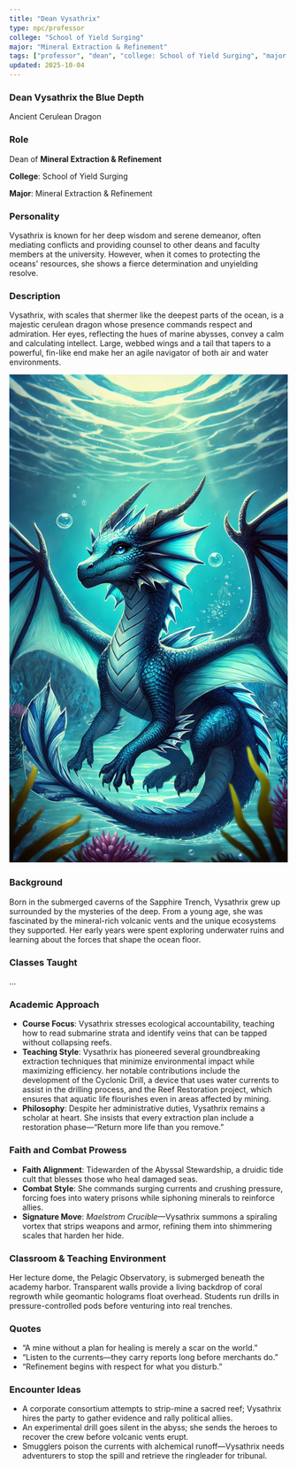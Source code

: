```yaml
---
title: "Dean Vysathrix"
type: npc/professor
college: "School of Yield Surging"
major: "Mineral Extraction & Refinement"
tags: ["professor", "dean", "college: School of Yield Surging", "major: Mineral Extraction & Refinement","variant:cerulean"]
updated: 2025-10-04
---
```


### Dean Vysathrix the Blue Depth

Ancient Cerulean Dragon

### Role

Dean of **Mineral Extraction & Refinement**

**College**: School of Yield Surging

**Major**: Mineral Extraction & Refinement

### Personality

Vysathrix is known for her deep wisdom and serene demeanor, often mediating conflicts and providing counsel to other deans and faculty members at the university. However, when it comes to protecting the oceans' resources, she shows a fierce determination and unyielding resolve.

### Description

Vysathrix, with scales that shermer like the deepest parts of the ocean, is a majestic cerulean dragon whose presence commands respect and admiration. Her eyes, reflecting the hues of marine abysses, convey a calm and calculating intellect. Large, webbed wings and a tail that tapers to a powerful, fin-like end make her an agile navigator of both air and water environments.

![21A2E04B-F99B-4BC7-8CB8-26786371DC9E](/assets/images/21A2E04B-F99B-4BC7-8CB8-26786371DC9E.webp)

### Background

Born in the submerged caverns of the Sapphire Trench, Vysathrix grew up surrounded by the mysteries of the deep. From a young age, she was fascinated by the mineral-rich volcanic vents and the unique ecosystems they supported. Her early years were spent exploring underwater ruins and learning about the forces that shape the ocean floor.

### Classes Taught

...

### Academic Approach

- **Course Focus**: Vysathrix stresses ecological accountability, teaching how to read submarine strata and identify veins that can be tapped without collapsing reefs.
- **Teaching Style**: Vysathrix has pioneered several groundbreaking extraction techniques that minimize environmental impact while maximizing efficiency. her notable contributions include the development of the Cyclonic Drill, a device that uses water currents to assist in the drilling process, and the Reef Restoration project, which ensures that aquatic life flourishes even in areas affected by mining.
- **Philosophy**: Despite her administrative duties, Vysathrix remains a scholar at heart. She insists that every extraction plan include a restoration phase—“Return more life than you remove.”

### Faith and Combat Prowess

- **Faith Alignment**: Tidewarden of the Abyssal Stewardship, a druidic tide cult that blesses those who heal damaged seas.
- **Combat Style**: She commands surging currents and crushing pressure, forcing foes into watery prisons while siphoning minerals to reinforce allies.
- **Signature Move**: *Maelstrom Crucible*—Vysathrix summons a spiraling vortex that strips weapons and armor, refining them into shimmering scales that harden her hide.

### Classroom & Teaching Environment

Her lecture dome, the Pelagic Observatory, is submerged beneath the academy harbor. Transparent walls provide a living backdrop of coral regrowth while geomantic holograms float overhead. Students run drills in pressure-controlled pods before venturing into real trenches.

### Quotes

- “A mine without a plan for healing is merely a scar on the world.”
- “Listen to the currents—they carry reports long before merchants do.”
- “Refinement begins with respect for what you disturb.”

### Encounter Ideas

- A corporate consortium attempts to strip-mine a sacred reef; Vysathrix hires the party to gather evidence and rally political allies.
- An experimental drill goes silent in the abyss; she sends the heroes to recover the crew before volcanic vents erupt.
- Smugglers poison the currents with alchemical runoff—Vysathrix needs adventurers to stop the spill and retrieve the ringleader for tribunal.
